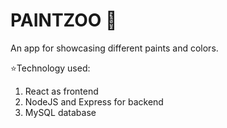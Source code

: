 # PAINTZOO 🚀

An app for showcasing different paints and colors.

⭐Technology used:

1. React as frontend
2. NodeJS and Express for backend
3. MySQL database
